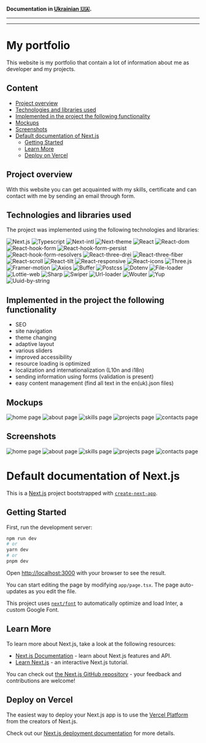 **Documentation in [Ukrainian 🇺🇦](README.ua.md).**

<hr/><hr/>

# My portfolio

This website is my portfolio that contain a lot of information about me as developer and my projects.

## Content

- [Project overview](#project-overview)
- [Technologies and libraries used](#technologies-and-libraries-used)
- [Implemented in the project the following functionality](#implemented-in-the-project-the-following-functionality)
- [Mockups](#mockups)
- [Screenshots](#screenshots)
- [Default documentation of Next.js](#default-documentation-of-nextjs)
  - [Getting Started](#getting-started)
  - [Learn More](#learn-more)
  - [Deploy on Vercel](#deploy-on-vercel)

## Project overview

With this website you can get acquainted with my skills, certificate and can contact with me by sending an email through form.

## Technologies and libraries used

The project was implemented using the following technologies and libraries:

![Next.js](https://img.shields.io/badge/Next.js-13.4.19-mediumslateblue) ![Typescript](https://img.shields.io/badge/Typescript-5.1.6-aquamarine) ![Next-intl](https://img.shields.io/badge/Next%20intl-3.0.0.beta.18-rosybrown) ![Next-theme](https://img.shields.io/badge/Next%20theme-0.2.1-moccasin) ![React](https://img.shields.io/badge/React.js-18.2.0-teal) ![React-dom](https://img.shields.io/badge/React%20dom-18.2.0-azure) ![React-hook-form](https://img.shields.io/badge/React%20hook%20form-7.47.0-orange) ![React-hook-form-persist](https://img.shields.io/badge/React%20hook%20form%20persist-3.0.0-thistle) ![React-hook-form-resolvers](https://img.shields.io/badge/React%20hook%20form%20resolvers-3.3.2-beige) ![React-three-drei](https://img.shields.io/badge/React%20three%20drei-9.88.0-darkslateblue) ![React-three-fiber](https://img.shields.io/badge/React%20three%20fiber-8.14.5-mistyrose) ![React-scroll](https://img.shields.io/badge/React%20scroll-1.9.0-khaki) ![React-tilt](https://img.shields.io/badge/React%20tilt-1.0.2-slategrey) ![React-responsive](https://img.shields.io/badge/React%20responsive-9.0.2-darkslateblue) ![React-icons](https://img.shields.io/badge/React%20icons-4.11.0-lavender) ![Three.js](https://img.shields.io/badge/Three.js-0.156.1-plum) ![Framer-motion](https://img.shields.io/badge/Framer%20motion-10.16.4-peachpuff) ![Axios](https://img.shields.io/badge/Axios-1.6.0-darkturquoise) ![Buffer](https://img.shields.io/badge/Buffer-6.0.3-blueviolet) ![Postcss](https://img.shields.io/badge/Postcss-8.4.29-lightsteelblue) ![Dotenv](https://img.shields.io/badge/Dotenv-16.3.1-goldenrod) ![File-loader](https://img.shields.io/badge/File%20loader-6.2.0-lightskyblue) ![Lottie-web](https://img.shields.io/badge/Lottie%20web-5.12.2-mediumaquamarine) ![Sharp](https://img.shields.io/badge/Sharp-0.32.6-purple) ![Swiper](https://img.shields.io/badge/Swiper-10.3.1-lavenderblush) ![Url-loader](https://img.shields.io/badge/Url%20loader-4.1.1-lightseagreen) ![Wouter](https://img.shields.io/badge/Wouter-2.12.0-moccasin) ![Yup](https://img.shields.io/badge/Yup-1.3.2-sienna) ![Uuid-by-string](https://img.shields.io/badge/Uuid%20by%20string-1.3.2-lightpink)

## Implemented in the project the following functionality

- SEO
- site navigation
- theme changing
- adaptive layout
- various sliders
- improved accessibility
-  resource loading is optimized
- localization and internationalization (L10n and i18n)
- sending information using forms (validation is present)
- easy content management (find all text in the en(uk).json files)

## Mockups

![home page](/public/mockups/home.webp)
![about page](/public/mockups/about.webp)
![skills page](/public/mockups/skills.webp)
![projects page](/public/mockups/projects.webp)
![contacts page](/public/mockups/contacts.webp)

## Screenshots

![home page](/public/images/opengraph/en/home.webp)
![about page](/public/images/opengraph/en/about.webp)
![skills page](/public/images/opengraph/en/skills.webp)
![projects page](/public/images/opengraph/en/projects.webp)
![contacts page](/public/images/opengraph/en/contacts.webp)

# Default documentation of Next.js

This is a [Next.js](https://nextjs.org/) project bootstrapped with [`create-next-app`](https://github.com/vercel/next.js/tree/canary/packages/create-next-app).

## Getting Started

First, run the development server:

```bash
npm run dev
# or
yarn dev
# or
pnpm dev
```

Open [http://localhost:3000](http://localhost:3000) with your browser to see the result.

You can start editing the page by modifying `app/page.tsx`. The page auto-updates as you edit the file.

This project uses [`next/font`](https://nextjs.org/docs/basic-features/font-optimization) to automatically optimize and load Inter, a custom Google Font.

## Learn More

To learn more about Next.js, take a look at the following resources:

- [Next.js Documentation](https://nextjs.org/docs) - learn about Next.js features and API.
- [Learn Next.js](https://nextjs.org/learn) - an interactive Next.js tutorial.

You can check out [the Next.js GitHub repository](https://github.com/vercel/next.js/) - your feedback and contributions are welcome!

## Deploy on Vercel

The easiest way to deploy your Next.js app is to use the [Vercel Platform](https://vercel.com/new?utm_medium=default-template&filter=next.js&utm_source=create-next-app&utm_campaign=create-next-app-readme) from the creators of Next.js.

Check out our [Next.js deployment documentation](https://nextjs.org/docs/deployment) for more details.
